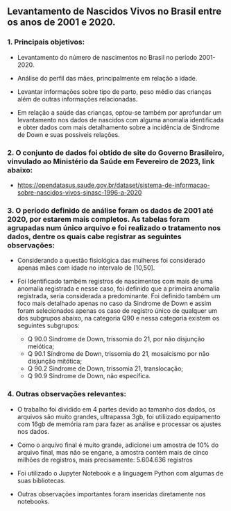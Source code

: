 ## Levantamento de Nascidos Vivos no Brasil entre os anos de 2001 e 2020.

### 1. Principais objetivos:

- Levantamento do número de nascimentos no Brasil no período 2001-2020.
 
- Análise do perfil das mães, principalmente em relação a idade.
 
- Levantar informações sobre tipo de parto, peso médio das crianças além de outras informações relacionadas.

- Em relação a saúde das crianças, optou-se também por aprofundar um levantamento nos dados de nascidos com alguma anomalia identificada e obter dados com mais detalhamento sobre a incidência de Sindrome de Down e suas possiveis relações.

### 2. O conjunto de dados foi obtido de site do Governo Brasileiro, vinvulado ao Ministério da Saúde em Fevereiro de 2023, link abaixo:

- https://opendatasus.saude.gov.br/dataset/sistema-de-informacao-sobre-nascidos-vivos-sinasc-1996-a-2020

### 3. O período definido de análise foram os dados de 2001 até 2020, por estarem mais completos. As tabelas foram agrupadas num único arquivo e foi realizado o tratamento nos dados, dentre os quais cabe registrar as seguintes observações:

- Considerando a questão fisiológica das mulheres foi considerado apenas mães com idade no intervalo de [10,50].

- Foi Identificado também registros de nascimentos com mais de uma anomalia registrada e nesse caso, foi definido que a primeira anomalia registrada,
seria considerada a predominante. Foi definido também um foco mais detalhado apenas no caso da Sindrome de Down e assim foram selecionados 
apenas os caso de registro único de qualquer um dos subgrupos abaixo, na categoria Q90 e nessa categoria existem os seguintes subgrupos: 
  - Q 90.0 Síndrome de Down, trissomia do 21, por não disjunção meiótica;
  - Q 90.1 Síndrome de Down, trissomia do 21, mosaicismo por não disjunção mitótica;
  - Q 90.2 Síndrome de Down, trissomia 21, translocação;
  - Q 90.9 Síndrome de Down, não específica.

### 4. Outras observações relevantes:

- O trabalho foi dividido em 4 partes devido ao tamanho dos dados, os arquivos são muito grandes, ultrapassa 3gb, foi utiliizado
equipamento com 16gb de memória ram para fazer as análise e processar os ajustes nos dados.

- Como o arquivo final é muito grande, adicionei um amostra de 10% do arquivo final, mas não se engane, a amostra contém 
mais de cinco milhões de registros, mais precisamente: 5.604.636 registros

- Foi utilizado o Jupyter Notebook e a linguagem Python com algumas de suas bibliotecas.

- Outras observações importantes foram inseridas diretamente nos notebooks.


